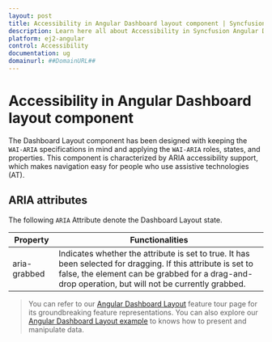 ```yaml
---
layout: post
title: Accessibility in Angular Dashboard layout component | Syncfusion
description: Learn here all about Accessibility in Syncfusion Angular Dashboard layout component of Syncfusion Essential JS 2 and more.
platform: ej2-angular
control: Accessibility 
documentation: ug
domainurl: ##DomainURL##
---
```


# Accessibility in Angular Dashboard layout component

The Dashboard Layout component has been designed with keeping the `WAI-ARIA` specifications in mind and applying the `WAI-ARIA` roles, states, and properties. This component is characterized by ARIA accessibility support, which makes navigation easy for people who use assistive technologies (AT).

## ARIA attributes

 The following `ARIA` Attribute denote the Dashboard Layout state.

 | **Property** | **Functionalities** |
| --- | --- |
| aria-grabbed | Indicates whether the attribute is set to true. It has been selected for dragging. If this attribute is set to false, the element can be grabbed for a drag-and-drop operation, but will not be currently grabbed.|

> You can refer to our [Angular Dashboard Layout](https://www.syncfusion.com/angular-ui-components/angular-dashboard-layout) feature tour page for its groundbreaking feature representations. You can also explore our [Angular Dashboard Layout example](https://ej2.syncfusion.com/angular/demos/#/material/dashboard-layout/default) to knows how to present and manipulate data.